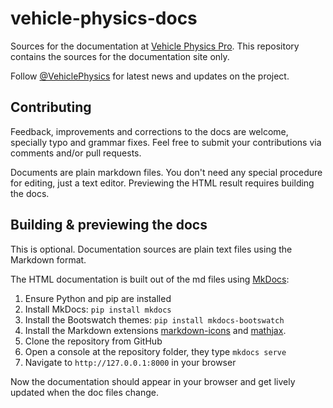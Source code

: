 # vehicle-physics-docs

Sources for the documentation at [Vehicle Physics Pro](http://vehiclephysics.com). This repository
contains the sources for the documentation site only.

Follow [@VehiclePhysics](https://twitter.com/VehiclePhysics) for latest news and updates on the
project.

## Contributing

Feedback, improvements and corrections to the docs are welcome, specially typo and grammar fixes.
Feel free to submit your contributions via comments and/or pull requests.

Documents are plain markdown files. You don't need any special procedure for editing, just a text
editor. Previewing the HTML result requires building the docs.

## Building & previewing the docs

This is optional. Documentation sources are plain text files using the Markdown format.

The HTML documentation is built out of the md files using [MkDocs](http://www.mkdocs.org):

1. Ensure Python and pip are installed
2. Install MkDocs: `pip install mkdocs`
3. Install the Bootswatch themes: `pip install mkdocs-bootswatch`
3. Install the Markdown extensions [markdown-icons](https://github.com/MadLittleMods/markdown-icons)
	and [mathjax](https://github.com/mayoff/python-markdown-mathjax).
4. Clone the repository from GitHub
5. Open a console at the repository folder, they type `mkdocs serve`
6. Navigate to `http://127.0.0.1:8000` in your browser

Now the documentation should appear in your browser and get lively updated when the doc files
change.